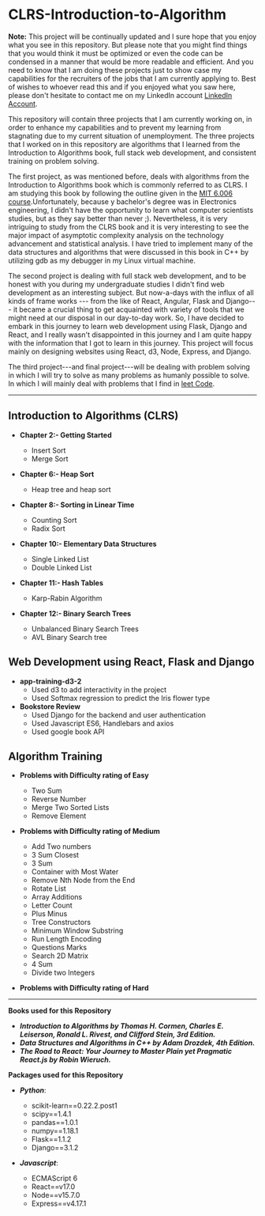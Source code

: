 # CLRS-Introduction-to-Algorithm
**Note:** This project will be continually updated and I sure hope that you enjoy what you see in this repository. But please note that you might find things that you would think it must be optimized or even the code can be condensed in a manner that would be more readable and efficient. And you need to know that I am doing these projects just to show case my capabilities for the recruiters of the jobs that I am currently applying to. Best of wishes to whoever read this and if you enjoyed what you saw here, please don't hesitate to contact me on my LinkedIn account [LinkedIn Account](https://www.linkedin.com/in/rashidalazzoni/).

This repository will contain three projects that I am currently working on, in order to enhance my capabilities and to prevent my learning from stagnating due to my current situation of unemployment. The three projects that I worked on in this repository are algorithms that I learned from the Introduction to Algorithms book, full stack web development, and consistent training on problem solving.

The first project, as was mentioned before, deals with algorithms from the Introduction to Algorithms book which is commonly referred to as CLRS. I am studying this book by following the outline given in the [MIT 6.006 course](https://ocw.mit.edu/courses/electrical-engineering-and-computer-science/6-006-introduction-to-algorithms-fall-2011/index.htm).Unfortunately, because  y bachelor's degree was in Electronics engineering, I didn't have the opportunity to learn what computer scientists studies, but as they say better than never ;). Nevertheless, it is very intriguing to study from the CLRS book and it is very interesting to see the major impact of asymptotic complexity analysis on the technology advancement and statistical analysis. I have tried to implement many of the data structures and algorithms that were discussed in this book in C++ by utilizing gdb  as my debugger in my Linux virtual machine.

The second project is dealing with full stack web development, and to be honest with you during my undergraduate studies I didn't find web development as an interesting subject. But now-a-days with the influx of all kinds of frame works --- from the like of React, Angular, Flask and Django--- it became a crucial thing to get acquainted with variety of tools that we might need at our disposal in our day-to-day work. So, I have decided to embark in this journey to learn web development using Flask, Django and React, and I really wasn't disappointed in this journey and I am quite happy with the information that I got to learn in this journey. This project will focus mainly on designing websites using React, d3, Node, Express, and Django.

The third project---and final project---will be dealing with problem solving in which I will try to solve as many problems as humanly possible to solve. In which I will mainly deal with problems that I find in  [leet Code](https://leetcode.com/problemset/all/).

--------------------------------------------------------------------------------------------------------
## Introduction to Algorithms (CLRS)
   * **Chapter 2:- Getting Started**
       * Insert Sort
       * Merge Sort
       
   * **Chapter 6:- Heap Sort**
       * Heap tree and heap sort

   * **Chapter 8:- Sorting in Linear Time**
       * Counting Sort
       * Radix Sort

   * **Chapter 10:- Elementary Data Structures**
       * Single Linked List
       * Double Linked List
    
   * **Chapter 11:- Hash Tables**
       * Karp-Rabin Algorithm
    
   * **Chapter 12:- Binary Search Trees**
       * Unbalanced Binary Search Trees
       * AVL Binary Search tree

## Web Development using React, Flask and Django

   * **app-training-d3-2**
       * Used d3 to add interactivity in the project
       * Used Softmax regression to predict the Iris flower type
   * **Bookstore Review**
       * Used Django for the backend and user authentication
       * Used Javascript ES6, Handlebars and axios
       * Used google book API
       
## Algorithm Training

   * **Problems with Difficulty rating of Easy**
       * Two Sum
       * Reverse Number
       * Merge Two Sorted Lists
       * Remove Element

   * **Problems with Difficulty rating of Medium**
       * Add Two numbers
       * 3 Sum Closest
       * 3 Sum
       * Container with Most Water
       * Remove Nth Node from the End
       * Rotate List
       * Array Additions
       * Letter Count
       * Plus Minus
       * Tree Constructors
       * Minimum Window Substring
       * Run Length Encoding
       * Questions Marks
       * Search 2D Matrix
       * 4 Sum
       * Divide two Integers
      
   * **Problems with Difficulty rating of Hard**
--------------------------------------------------------------------------------------------------------
**Books used for this Repository**
  * ***Introduction to Algorithms by Thomas H. Cormen, Charles E. Leiserson, Ronald L. Rivest, and Clifford Stein, 3rd Edition.***
  * ***Data Structures and Algorithms in C++ by Adam Drozdek, 4th Edition.***
  * ***The Road to React: Your Journey to Master Plain yet Pragmatic React.js by Robin Wieruch.***


**Packages used for this Repository**
  * ***Python***:
    * scikit-learn==0.22.2.post1
    * scipy==1.4.1
    * pandas==1.0.1
    * numpy==1.18.1
    * Flask==1.1.2
    * Django==3.1.2

  * ***Javascript***:
    * ECMAScript 6
    * React==v17.0
    * Node==v15.7.0
    * Express==v4.17.1


 
